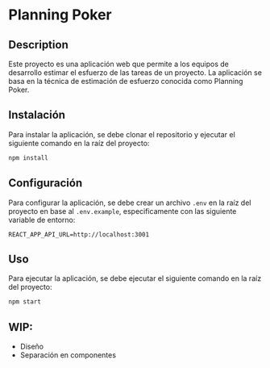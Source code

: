 # Planning Poker

## Description

Este proyecto es una aplicación web que permite a los equipos de desarrollo estimar el esfuerzo de las tareas de un proyecto. La aplicación se basa en la técnica de estimación de esfuerzo conocida como Planning Poker.

## Instalación

Para instalar la aplicación, se debe clonar el repositorio y ejecutar el siguiente comando en la raíz del proyecto:

```bash
npm install
```

## Configuración

Para configurar la aplicación, se debe crear un archivo `.env` en la raíz del proyecto en base al `.env.example`, especificamente con las siguiente variable de entorno:

```env
REACT_APP_API_URL=http://localhost:3001
```

## Uso

Para ejecutar la aplicación, se debe ejecutar el siguiente comando en la raíz del proyecto:

```bash
npm start
```

## WIP:

- Diseño
- Separación en componentes

